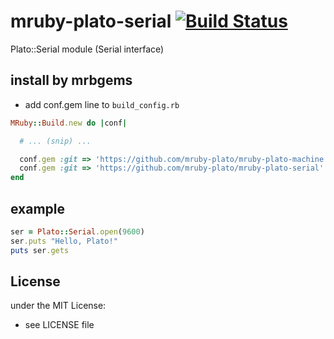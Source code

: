 # mruby-plato-serial   [![Build Status](https://travis-ci.org/mruby-plato/mruby-plato-serial.svg?branch=master)](https://travis-ci.org/mruby-plato/mruby-plato-serial)
Plato::Serial module (Serial interface)
## install by mrbgems
- add conf.gem line to `build_config.rb`

```ruby
MRuby::Build.new do |conf|

  # ... (snip) ...

  conf.gem :git => 'https://github.com/mruby-plato/mruby-plato-machine'
  conf.gem :git => 'https://github.com/mruby-plato/mruby-plato-serial'
end
```

## example
```ruby
ser = Plato::Serial.open(9600)
ser.puts "Hello, Plato!"
puts ser.gets
```

## License
under the MIT License:
- see LICENSE file
